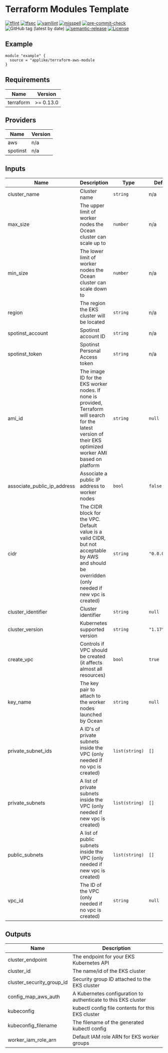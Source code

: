 # Terraform Modules Template

[![tflint](https://github.com/applike/terraform-modules-template/workflows/tflint/badge.svg?branch=master&event=push)](https://github.com/applike/terraform-modules-template/actions?query=workflow%3Atflint+event%3Apush+branch%3Amaster)
[![tfsec](https://github.com/applike/terraform-modules-template/workflows/tfsec/badge.svg?branch=master&event=push)](https://github.com/applike/terraform-modules-template/actions?query=workflow%3Atfsec+event%3Apush+branch%3Amaster)
[![yamllint](https://github.com/applike/terraform-modules-template/workflows/yamllint/badge.svg?branch=master&event=push)](https://github.com/applike/terraform-modules-template/actions?query=workflow%3Ayamllint+event%3Apush+branch%3Amaster)
[![misspell](https://github.com/applike/terraform-modules-template/workflows/misspell/badge.svg?branch=master&event=push)](https://github.com/applike/terraform-modules-template/actions?query=workflow%3Amisspell+event%3Apush+branch%3Amaster)
[![pre-commit-check](https://github.com/applike/terraform-modules-template/workflows/pre-commit-check/badge.svg?branch=master&event=push)](https://github.com/applike/terraform-modules-template/actions?query=workflow%3Apre-commit-check+event%3Apush+branch%3Amaster)
![GitHub tag (latest by date)](https://img.shields.io/github/v/tag/applike/terraform-modules-template)
[![semantic-release](https://img.shields.io/badge/%20%20%F0%9F%93%A6%F0%9F%9A%80-semantic--release-e10079.svg)](https://github.com/semantic-release/semantic-release)
[![License](https://img.shields.io/github/license/applike/terraform-modules-template)](https://github.com/applike/terraform-modules-template/blob/master/LICENSE)

## Example
```hcl
module "example" {
  source = "applike/terraform-aws-module
}
```
<!-- BEGINNING OF PRE-COMMIT-TERRAFORM DOCS HOOK -->
## Requirements

| Name | Version |
|------|---------|
| terraform | >= 0.13.0 |

## Providers

| Name | Version |
|------|---------|
| aws | n/a |
| spotinst | n/a |

## Inputs

| Name | Description | Type | Default | Required |
|------|-------------|------|---------|:--------:|
| cluster\_name | Cluster name | `string` | n/a | yes |
| max\_size | The upper limit of worker nodes the Ocean cluster can scale up to | `number` | n/a | yes |
| min\_size | The lower limit of worker nodes the Ocean cluster can scale down to | `number` | n/a | yes |
| region | The region the EKS cluster will be located | `string` | n/a | yes |
| spotinst\_account | Spotinst account ID | `string` | n/a | yes |
| spotinst\_token | Spotinst Personal Access token | `string` | n/a | yes |
| ami\_id | The image ID for the EKS worker nodes. If none is provided, Terraform will search for the latest version of their EKS optimized worker AMI based on platform | `string` | `null` | no |
| associate\_public\_ip\_address | Associate a public IP address to worker nodes | `bool` | `false` | no |
| cidr | The CIDR block for the VPC. Default value is a valid CIDR, but not acceptable by AWS and should be overridden (only needed if new vpc is created) | `string` | `"0.0.0.0/0"` | no |
| cluster\_identifier | Cluster identifier | `string` | `null` | no |
| cluster\_version | Kubernetes supported version | `string` | `"1.17"` | no |
| create\_vpc | Controls if VPC should be created (it affects almost all resources) | `bool` | `true` | no |
| key\_name | The key pair to attach to the worker nodes launched by Ocean | `string` | `null` | no |
| private\_subnet\_ids | A ID's of private subnets inside the VPC (only needed if no vpc is created) | `list(string)` | `[]` | no |
| private\_subnets | A list of private subnets inside the VPC (only needed if new vpc is created) | `list(string)` | `[]` | no |
| public\_subnets | A list of public subnets inside the VPC (only needed if new vpc is created) | `list(string)` | `[]` | no |
| vpc\_id | The ID of the VPC (only needed if no vpc is created) | `string` | `null` | no |

## Outputs

| Name | Description |
|------|-------------|
| cluster\_endpoint | The endpoint for your EKS Kubernetes API |
| cluster\_id | The name/id of the EKS cluster |
| cluster\_security\_group\_id | Security group ID attached to the EKS cluster |
| config\_map\_aws\_auth | A Kubernetes configuration to authenticate to this EKS cluster |
| kubeconfig | kubectl config file contents for this EKS cluster |
| kubeconfig\_filename | The filename of the generated kubectl config |
| worker\_iam\_role\_arn | Default IAM role ARN for EKS worker groups |

<!-- END OF PRE-COMMIT-TERRAFORM DOCS HOOK -->
